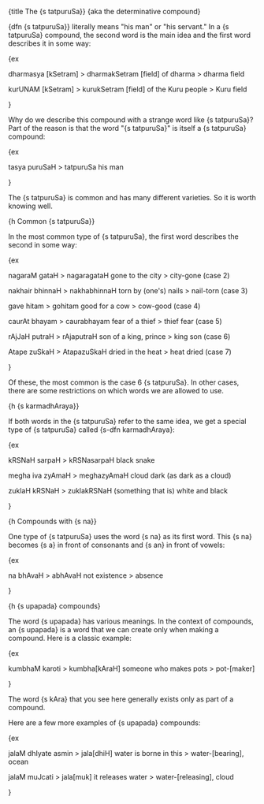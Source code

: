 {title The {s tatpuruSa}}
{aka the determinative compound}

{dfn {s tatpuruSa}} literally means "his man" or "his servant." In a {s
tatpuruSa} compound, the second word is the main idea and the first word
describes it in some way:

{ex

dharmasya [kSetram] > dharmakSetram
[field] of dharma > dharma field

kurUNAM [kSetram] > kurukSetram
[field] of the Kuru people > Kuru field

}

Why do we describe this compound with a strange word like {s tatpuruSa}? Part
of the reason is that the word "{s tatpuruSa}" is itself a {s tatpuruSa}
compound:

{ex

tasya puruSaH > tatpuruSa
his man

}

The {s tatpuruSa} is common and has many different varieties. So it is worth
knowing well.


{h Common {s tatpuruSa}}

In the most common type of {s tatpuruSa}, the first word describes the second
in some way:

{ex

nagaraM gataH > nagaragataH
gone to the city > city-gone
(case 2)

nakhair bhinnaH > nakhabhinnaH
torn by (one's) nails > nail-torn
(case 3)

gave hitam > gohitam
good for a cow > cow-good
(case 4)

caurAt bhayam > caurabhayam
fear of a thief > thief fear
(case 5)

rAjJaH putraH > rAjaputraH
son of a king, prince > king son
(case 6)

Atape zuSkaH > AtapazuSkaH
dried in the heat > heat dried
(case 7)

}

Of these, the most common is the case 6 {s tatpuruSa}. In other cases, there
are some restrictions on which words we are allowed to use.


{h {s karmadhAraya}}

If both words in the {s tatpuruSa} refer to the same idea, we get a special
type of {s tatpuruSa} called {s-dfn karmadhAraya}:

{ex

kRSNaH sarpaH > kRSNasarpaH
black snake

megha iva zyAmaH > meghazyAmaH
cloud dark (as dark as a cloud)

zuklaH kRSNaH > zuklakRSNaH
(something that is) white and black

}


{h Compounds with {s na}}

One type of {s tatpuruSa} uses the word {s na} as its first word. This {s na}
becomes {s a} in front of consonants and {s an} in front of vowels:

{ex

na bhAvaH > abhAvaH
not existence > absence

}


{h {s upapada} compounds}

The word {s upapada} has various meanings. In the context of compounds, an {s
upapada} is a word that we can create only when making a compound. Here is a
classic example:

{ex

kumbhaM karoti > kumbha[kAraH]
someone who makes pots > pot-[maker]

}

The word {s kAra} that you see here generally exists only as part of a compound. 

Here are a few more examples of {s upapada} compounds:

{ex

jalaM dhIyate asmin > jala[dhiH]
water is borne in this > water-[bearing], ocean

jalaM muJcati > jala[muk]
it releases water > water-[releasing], cloud

}
